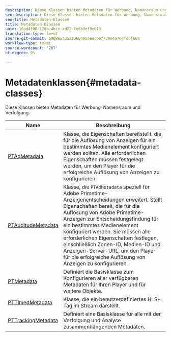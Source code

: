 ```yaml
---
description: Diese Klassen bieten Metadaten für Werbung, Namensraum und Verfolgung.
seo-description: Diese Klassen bieten Metadaten für Werbung, Namensraum und Verfolgung.
seo-title: Metadaten-Klassen
title: Metadaten-Klassen
uuid: 16ad4f00-170b-4bcc-ad22-fe6b9ef9c013
translation-type: tm+mt
source-git-commit: 5908e5a3521966496aeec0ef730e4a704fddfb68
workflow-type: tm+mt
source-wordcount: '207'
ht-degree: 0%

---
```



# Metadatenklassen{#metadata-classes}

Diese Klassen bieten Metadaten für Werbung, Namensraum und Verfolgung.

| Name | Beschreibung |
|---|---|
| [PTAdMetadata](https://help.adobe.com/en_US/primetime/api/psdk/appledoc/Classes/PTAdMetadata.html) | Klasse, die Eigenschaften bereitstellt, die für die Auflösung von Anzeigen für ein bestimmtes Medienelement konfiguriert werden sollten. Alle erforderlichen Eigenschaften müssen festgelegt werden, um den Player für die erfolgreiche Auflösung von Anzeigen zu konfigurieren. |
| [PTAuditudeMetadata](https://help.adobe.com/en_US/primetime/api/psdk/appledoc/Classes/PTAuditudeMetadata.html) | Klasse, die `PTAdMetadata` speziell für Adobe Primetime-Anzeigenentscheidungen erweitert. Stellt Eigenschaften bereit, die für die Auflösung von Adobe Primetime-Anzeigen zur Entscheidungsfindung für ein bestimmtes Medienelement konfiguriert werden. Sie müssen alle erforderlichen Eigenschaften festlegen, einschließlich Zonen-ID, Medien-ID und Anzeigen-Server-URL, um den Player für die erfolgreiche Auflösung von Anzeigen zu konfigurieren. |
| [PTMetadata](https://help.adobe.com/en_US/primetime/api/psdk/appledoc/Classes/PTMetadata.html) | Definiert die Basisklasse zum Konfigurieren aller verfügbaren Metadaten für Ihren Player und für weitere Objekte. |
| [PTTimedMetadata](https://help.adobe.com/en_US/primetime/api/psdk/appledoc/Classes/PTTimedMetadata.html) | Klasse, die ein benutzerdefiniertes HLS-Tag im Stream darstellt. |
| [PTTrackingMetadata](https://help.adobe.com/en_US/primetime/api/psdk/appledoc/Classes/PTTrackingMetadata.html) | Definiert eine Basisklasse für alle mit der Verfolgung und Analyse zusammenhängenden Metadaten. |

